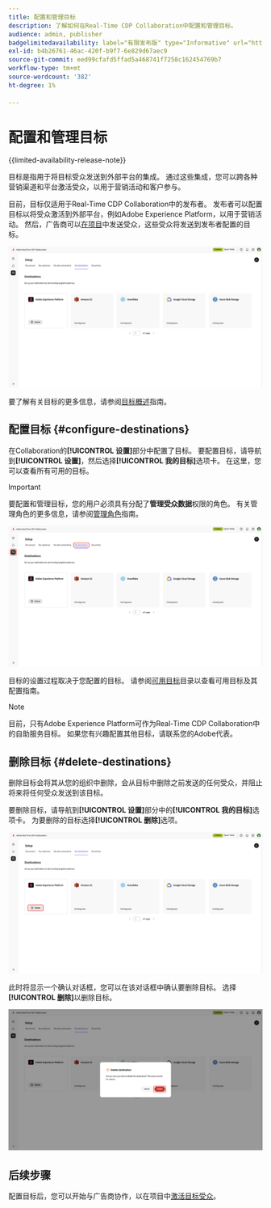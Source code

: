 ```yaml
---
title: 配置和管理目标
description: 了解如何在Real-Time CDP Collaboration中配置和管理目标。
audience: admin, publisher
badgelimitedavailability: label="有限发布版" type="Informative" url="https://helpx.adobe.com/cn/legal/product-descriptions/real-time-customer-data-platform-collaboration.html newtab=true"
exl-id: b4b26761-46ac-420f-b9f7-6e829d67aec9
source-git-commit: eed99cfafd5ffad5a468741f7258c162454769b7
workflow-type: tm+mt
source-wordcount: '382'
ht-degree: 1%

---
```


# 配置和管理目标

{{limited-availability-release-note}}

目标是指用于将目标受众发送到外部平台的集成。 通过这些集成，您可以跨各种营销渠道和平台激活受众，以用于营销活动和客户参与。

目前，目标仅适用于Real-Time CDP Collaboration中的发布者。 发布者可以配置目标以将受众激活到外部平台，例如Adobe Experience Platform，以用于营销活动。 然后，广告商可以[在项目](../collaborate/activate.md)中发送受众，这些受众将发送到发布者配置的目标。

![安装工作区中的“我的目标”选项卡显示活动的Adobe Experience Platform目标。](/help/assets/setup/manage-destinations/my-destinations-overview.png)

要了解有关目标的更多信息，请参阅[目标概述](../destinations/overview.md)指南。

## 配置目标 {#configure-destinations}

在Collaboration的&#x200B;**[!UICONTROL 设置]**&#x200B;部分中配置了目标。 要配置目标，请导航到&#x200B;**[!UICONTROL 设置]**，然后选择&#x200B;**[!UICONTROL 我的目标]**&#x200B;选项卡。 在这里，您可以查看所有可用的目标。

>[!IMPORTANT]
>
>要配置和管理目标，您的用户必须具有分配了&#x200B;**管理受众数据**&#x200B;权限的角色。 有关管理角色的更多信息，请参阅[管理角色](../permissions/manage-roles.md)指南。

![设置工作区中的“我的目标”选项卡显示可用的目标。](/help/assets/setup/manage-destinations/my-destinations.png)

目标的设置过程取决于您配置的目标。 请参阅[可用目标](../destinations/overview.md#available-destinations)目录以查看可用目标及其配置指南。

>[!NOTE]
>
>目前，只有Adobe Experience Platform可作为Real-Time CDP Collaboration中的自助服务目标。 如果您有兴趣配置其他目标，请联系您的Adobe代表。

## 删除目标 {#delete-destinations}

删除目标会将其从您的组织中删除，会从目标中删除之前发送的任何受众，并阻止将来将任何受众发送到该目标。

要删除目标，请导航到&#x200B;**[!UICONTROL 设置]**&#x200B;部分中的&#x200B;**[!UICONTROL 我的目标]**&#x200B;选项卡。 为要删除的目标选择&#x200B;**[!UICONTROL 删除]**&#x200B;选项。

![为Adobe Experience Platform目标突出显示了包含“删除”选项的“我的目标”工作区。](/help/assets/setup/manage-destinations/delete-destination.png)

此时将显示一个确认对话框，您可以在该对话框中确认要删除目标。 选择&#x200B;**[!UICONTROL 删除]**&#x200B;以删除目标。

![突出显示了“删除”选项的“删除目标”对话框。](/help/assets/setup/manage-destinations/delete-destination-confirmation.png)

## 后续步骤

配置目标后，您可以开始与广告商协作，以在项目中[激活目标受众](../collaborate/activate.md)。
